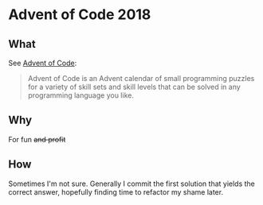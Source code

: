 # Advent of Code 2018

## What

See [Advent of Code](https://adventofcode.com):

> Advent of Code is an Advent calendar of small programming puzzles for a variety of skill sets and skill levels that can be solved in any programming language you like.

## Why

For fun ~~and profit~~

## How

Sometimes I'm not sure. Generally I commit the first solution that yields the correct answer, hopefully finding time to 
refactor my shame later.

